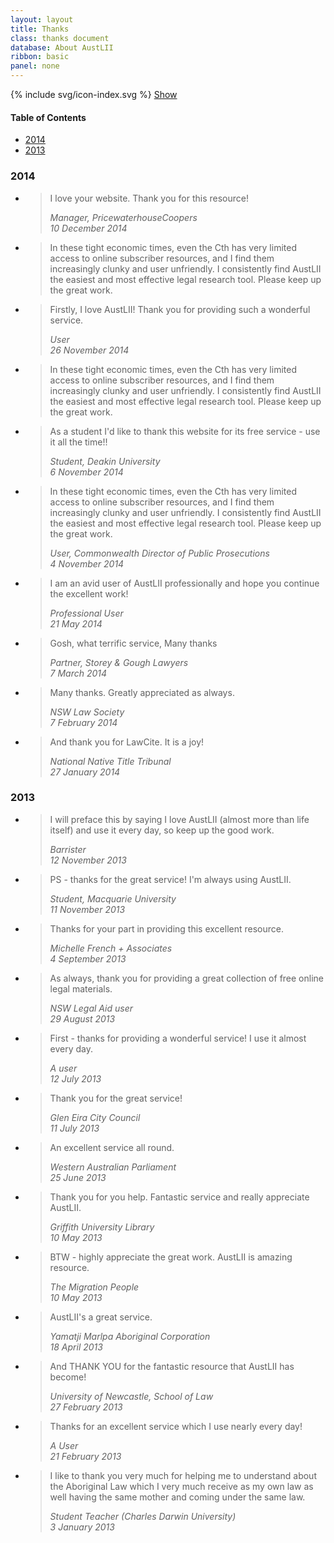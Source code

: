 ```yaml
---
layout: layout
title: Thanks
class: thanks document
database: About AustLII
ribbon: basic
panel: none
---
```

<div id="page-index">
  <div class="side-element side-authors">
    {% include svg/icon-index.svg %}
    <a class="index-expand" href="javascript:void(0);">Show</a>
    <h4>Table of Contents</h4>
    <ul>
      <li><a href="#2014">2014</a></li>
      <li><a href="#2013">2013</a></li>
    <!--
      <li><a href="#2012">2012</a></li>
      <li><a href="#2011">2011</a></li>
      <li><a href="#2010">2010</a></li>
      <li><a href="#2009">2009</a></li>
      <li><a href="#2008">2008</a></li>
      <li><a href="#2007">2007</a></li>
      <li><a href="#2006">2006</a></li>
      <li><a href="#2005">2005</a></li>
      <li><a href="#2004">2004</a></li>
      <li><a href="#2003">2003</a></li>
      <li><a href="#2002">2002</a></li>
    -->
    </ul>
  </div>
</div> 
<div class="content-thanx">
  <h3><a name="2014"></a>2014</h3>
  <ul>
    <li>
      <blockquote><p>I love your website. Thank you for this resource! </p>
        <footer>
          <cite>Manager, PricewaterhouseCoopers<br>10 December 2014</cite>
        </footer>
      </blockquote>
    </li>
    <li>
      <blockquote><p>In these tight economic times, even the Cth has very limited access to online subscriber resources, and I find them increasingly clunky and user unfriendly. I consistently find AustLII the easiest and most effective legal research tool. Please keep up the great work. </p>
      </blockquote>
    </li>
    <li>
      <blockquote><p>Firstly, I love AustLII! Thank you for providing such a wonderful service. </p>
        <footer><cite>User<br>26 November 2014</cite></footer>
      </blockquote>
    </li>
    <li>
      <blockquote><p>In these tight economic times, even the Cth has very limited access to online subscriber resources, and I find them increasingly clunky and user unfriendly. I consistently find AustLII the easiest and most effective legal research tool. Please keep up the great work.</p>
      </blockquote>
    </li>
    <li>
      <blockquote><p>As a student I'd like to thank this website for its free service - use it all the time!! </p>
        <footer><cite>Student, Deakin University<br>6 November 2014</cite></footer>
      </blockquote>
    </li>
    <li>
      <blockquote><p>In these tight economic times, even the Cth has very limited access to online subscriber resources, and I find them increasingly clunky and user unfriendly. I consistently find AustLII the easiest and most effective legal research tool. Please keep up the great work.</p>
        <footer><cite>User, Commonwealth Director of Public Prosecutions<br>4 November 2014</cite></footer>
      </blockquote>
    </li>
    <li>
      <blockquote><p>I am an avid user of AustLII professionally and hope you continue the excellent work! </p>
        <footer><cite>Professional User<br>21 May 2014</cite></footer>
      </blockquote>
    </li>
    <li>
      <blockquote><p>Gosh, what terrific service, Many thanks </p>
        <footer><cite>Partner, Storey & Gough Lawyers<br>7 March 2014</cite></footer>
      </blockquote>
    </li>
    <li>
      <blockquote><p>Many thanks. Greatly appreciated as always. </p>
        <footer><cite>NSW Law Society<br>7 February 2014</cite></footer>
      </blockquote>
    </li>
    <li>
      <blockquote><p>And thank you for LawCite. It is a joy!</p>
        <footer><cite>National Native Title Tribunal<br>27 January 2014</cite></footer>
      </blockquote>
    </li>
  </ul>
  <h3><a name="2013"></a>2013</h3>
  <ul>
    <li>
      <blockquote><p>I will preface this by saying I love AustLII (almost more than life itself) and use it every day, so keep up the good work. </p>
        <footer><cite>Barrister<br>12 November 2013</cite></footer>
      </blockquote>
    </li>
    <li>
      <blockquote><p>PS - thanks for the great service! I'm always using AustLII. </p>
        <footer><cite>Student, Macquarie University<br>11 November 2013</cite></footer>
      </blockquote>
    </li>
    <li>
      <blockquote><p>Thanks for your part in providing this excellent resource. </p>
        <footer><cite>Michelle French + Associates<br>4 September 2013</cite></footer>
      </blockquote>
    </li>
    <li>
      <blockquote><p>As always, thank you for providing a great collection of free online legal materials.
</p>
        <footer><cite>NSW Legal Aid user<br>29 August 2013</cite></footer>
      </blockquote>
    </li>
    <li>
      <blockquote><p>First - thanks for providing a wonderful service! I use it almost every day. </p>
        <footer><cite>A user<br>12 July 2013</cite></footer>
      </blockquote>
    </li>
    <li>
      <blockquote><p>Thank you for the great service! </p>
        <footer><cite>Glen Eira City Council<br>11 July 2013</cite></footer>
      </blockquote>
    </li>
    <li>
      <blockquote><p>An excellent service all round. </p>
        <footer><cite>Western Australian Parliament<br>25 June 2013</cite></footer>
      </blockquote>
    </li>
    <li>
      <blockquote><p>Thank you for you help. Fantastic service and really appreciate AustLII. </p>
        <footer><cite>Griffith University Library<br>10 May 2013</cite></footer>
      </blockquote>
    </li>
    <li>
      <blockquote><p>BTW - highly appreciate the great work. AustLII is amazing resource. </p>
        <footer><cite>The Migration People<br>10 May 2013</cite></footer>
      </blockquote>
    </li>
    <li>
      <blockquote><p>AustLII's a great service. </p>
        <footer><cite>Yamatji Marlpa Aboriginal Corporation<br>18 April 2013</cite></footer>
      </blockquote>
    </li>
    <li>
      <blockquote><p>And THANK YOU for the fantastic resource that AustLII has become! </p>
        <footer><cite>University of Newcastle, School of Law<br>27 February 2013</cite></footer>
      </blockquote>
    </li>
    <li>
      <blockquote><p>Thanks for an excellent service which I use nearly every day! </p>
        <footer><cite>A User<br>21 February 2013</cite></footer>
      </blockquote>
    </li>
    <li>
      <blockquote><p>I like to thank you very much for helping me to understand about the Aboriginal Law which I very much receive as my own law as well having the same mother and coming under the same law. </p>
        <footer><cite>Student Teacher (Charles Darwin University)<br>3 January 2013</cite></footer>
      </blockquote>
    </li>
  </ul>
</div>
